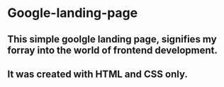 # Google-landing-page
## This simple goolgle landing page, signifies my forray into the world of frontend development.
## It was created with HTML and CSS only.
